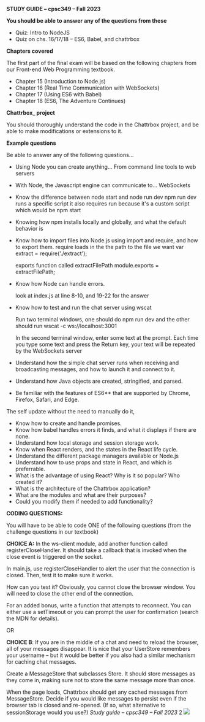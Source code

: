 ﻿**STUDY GUIDE – cpsc349 – Fall 2023** 

**You should be able to answer any of the questions from these**  

- Quiz: Intro to NodeJS 
- Quiz on chs. 16/17/18 – ES6, Babel, and chattrbox 

**Chapters covered** 

The first part of the final exam will be based on the following chapters from our Front-end Web Programming textbook.  

- Chapter 15 (Introduction to Node.js) 
- Chapter 16 (Real Time Communication with WebSockets) 
- Chapter 17 (Using ES6 with Babel) 
- Chapter 18 (ES6, The Adventure Continues)  

**Chattrbox\_ project** 

You should thoroughly understand the code in the Chattrbox project, and be able to make modifications or extensions to it. 

**Example questions** 

Be able to answer any of the following questions… 

- Using Node you can create anything… 
    From command line tools to web servers

- With Node, the Javascript engine can communicate to… 
    WebSockets

- Know the difference between node start and node run dev 
    npm run dev runs a specific script it also requires run because it's a custom script which would be npm start

- Knowing how npm installs locally and globally, and what the default behavior is 


- Know how to import files into Node.js using import and require, and how to export them. 
    require loads in the the path to the file we want
    var extract = require('./extract');



    exports function called extractFilePath
    module.exports = extractFilePath;

- Know how Node can handle errors. 

    look at index.js at line 8-10, and 19-22 for the answer

- Know how to test and run the chat server using wscat 

    Run two terminal windows, one should do npm run dev and the other should run wscat -c ws://localhost:3001

    In the second terminal window, enter some text at the prompt. Each time you type some text and press the Return key, your text will be repeated by the WebSockets server


- Understand how the simple chat server runs when receiving and broadcasting messages, and how to launch it and connect to it. 



- Understand how Java objects are created, stringified, and parsed. 



- Be familiar with the features of ES6** that are supported by Chrome, Firefox, Safari, and Edge.

The self update without the need to manually do it,

- Know how to create and handle promises. 
- Know how babel handles errors it finds, and what it displays if there are none. 
- Understand how local storage and session storage work. 
- Know when React renders, and the states in the React life cycle. 
- Understand the different package managers available or Node.js 
- Understand how to use props and state in React, and which is preferrable. 
- What is the advantage of using React? Why is it so popular? Who created it? 
- What is the architecture of the Chattrbox application?  
- What are the modules and what are their purposes?  
- Could you modify them if needed to add functionality? 

**CODING QUESTIONS:** 

You will have to be able to code ONE of the following questions (from the challenge questions in our textbook) 

**CHOICE A:** In the ws-client module, add another function called registerCloseHandler. It should take a callback that is invoked when the close event is triggered on the socket. 

In main.js, use registerCloseHandler to alert the user that the connection is closed. Then, test it to make sure it works. 

How can you test it? Obviously, you cannot close the browser window. You will need to close the other end of the connection. 

For an added bonus, write a function that attempts to reconnect. You can either use a setTimeout or you can prompt the user for confirmation (search the MDN for details). 

OR 

**CHOICE B**: If you are in the middle of a chat and need to reload the browser, all of your messages disappear. It is nice that your UserStore remembers your username – but it would be better if you also had a similar mechanism for caching chat messages. 

Create a MessageStore that subclasses Store. It should store messages as they come in, making sure not to store the same message more than once. 

When the page loads, Chattrbox should get any cached messages from MessageStore. Decide if you would like messages to persist even if the browser tab is closed and re-opened. (If so, what alternative to sessionStorage would you use?) 
*Study guide – cpsc349 – Fall 2023*  2 ![](Aspose.Words.a927465c-dc03-4c78-8ce5-12a1c49c9c41.001.png)
